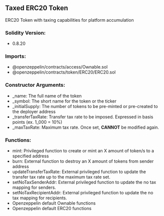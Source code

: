 ## Taxed ERC20 Token

ERC20 Token with taxing capabilities for platform accumulation

### Solidity Version:
- 0.8.20
### Imports:
- @openzeppelin/contracts/access/Ownable.sol
- @openzeppelin/contracts/token/ERC20/ERC20.sol
### Constructor Arguments:
- _name: The full name of the token
- _symbol: The short name for the token or the ticker
- _initialSupply: The number of tokens to be pre-minted or pre-created to the deployer address
- _transferTaxRate: Transfer tax rate to be imposed. Expressed in basis points (ex. 1_000 = 10%)
- _maxTaxRate: Maximum tax rate. Once set, **CANNOT** be modified again.
### Functions:
- mint: Privileged function to create or mint an X amount of token/s to a specified address
- burn: External function to destroy an X amount of tokens from sender address
- updateTransferTaxRate: External privileged function to update the transfer tax rate up to the maximum tax rate set.
- setNoTaxSenderAddr: External privileged function to update the no tax mapping for senders.
- setNoTaxRecipientAddr: External privileged function to update the no tax mapping for recipients.
- Openzeppelin default Ownable functions
- Openzeppelin default ERC20 functions
